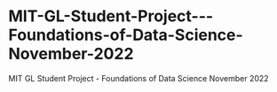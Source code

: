 # MIT-GL-Student-Project---Foundations-of-Data-Science-November-2022
MIT GL Student Project - Foundations of Data Science November 2022
